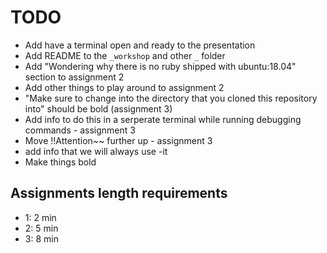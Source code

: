 # TODO
* Add have a terminal open and ready to the presentation
* Add README to the `_workshop` and other `_` folder
* Add "Wondering why there is no ruby shipped with ubuntu:18.04" section to assignment 2
* Add other things to play around to assignment 2
* "Make sure to change into the directory that you cloned this repository into" should be bold (assignment 3)
* Add info to do this in a serperate terminal while running debugging commands - assignment 3
* Move !!Attention~~ further up - assignment 3
* add info that we will always use -it
* Make things bold


## Assignments length requirements
* 1: 2 min
* 2: 5 min
* 3: 8 min
